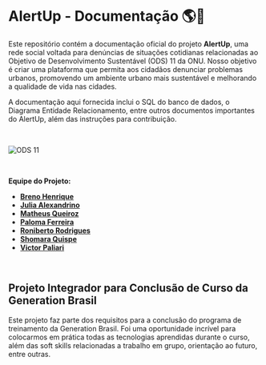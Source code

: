 # AlertUp - Documentação :earth_americas::leaves:

Este repositório contém a documentação oficial do projeto **AlertUp**, uma rede social voltada para denúncias de situações cotidianas relacionadas ao Objetivo de Desenvolvimento Sustentável (ODS) 11 da ONU. Nosso objetivo é criar uma plataforma que permita aos cidadãos denunciar problemas urbanos, promovendo um ambiente urbano mais sustentável e melhorando a qualidade de vida nas cidades.

A documentação aqui fornecida inclui o SQL do banco de dados, o Diagrama Entidade Relacionamento, entre outros documentos importantes do AlertUp, além das instruções para contribuição.

<br> 

![ODS 11](https://www.acij.com.br/index/wp-content/uploads/2020/10/ods-11-preve-cidades-e-comunidades-sustentaveis-1024x538.jpg) 

<br>

**Equipe do Projeto:**

- [**Breno Henrique**](https://github.com/brenonsc)
- [**Julia Alexandrino**](https://github.com/juhalexandrino)
- [**Matheus Queiroz**](https://github.com/MatheusSQueiroz)
- [**Paloma Ferreira**](https://github.com/Paloma-Ferreira)
- [**Roniberto Rodrigues**](https://github.com/RoninZin)
- [**Shomara Quispe**](https://github.com/ShomaraQuispe)
- [**Victor Paliari**](https://github.com/victorpaliari)

<br>

## Projeto Integrador para Conclusão de Curso da Generation Brasil

Este projeto faz parte dos requisitos para a conclusão do programa de treinamento da Generation Brasil. Foi uma oportunidade incrível para colocarmos em prática todas as tecnologias aprendidas durante o curso, além das soft skills relacionadas a trabalho em grupo, orientação ao futuro, entre outras.

